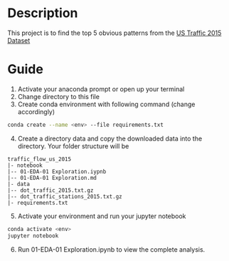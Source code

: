 # Description
This project is to find the top 5 obvious patterns from the [US Traffic 2015 Dataset](https://www.kaggle.com/jboysen/us-traffic-2015)

# Guide
1. Activate your anaconda prompt or open up your terminal
2. Change directory to this file
3. Create conda environment with following command (change <env> accordingly)
```bash
conda create --name <env> --file requirements.txt
```
4. Create a directory data and copy the downloaded data into the directory. Your folder structure will be
```
traffic_flow_us_2015
|- notebook
|-- 01-EDA-01 Exploration.iypnb
|-- 01-EDA-01 Exploration.md
|- data
|-- dot_traffic_2015.txt.gz
|-- dot_traffic_stations_2015.txt.gz
|- requirements.txt
```
5. Activate your environment and run your jupyter notebook
```bash
conda activate <env>
jupyter notebook
```

6. Run 01-EDA-01 Exploration.ipynb to view the complete analysis.
